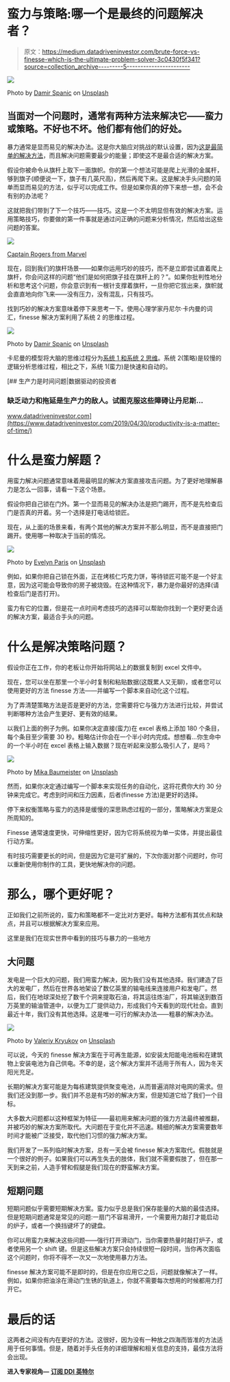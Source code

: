 # 蛮力与策略:哪一个是最终的问题解决者？

> 原文：<https://medium.datadriveninvestor.com/brute-force-vs-finesse-which-is-the-ultimate-problem-solver-3c0430f5f341?source=collection_archive---------5----------------------->

![](img/f6b53f584cf05ef3ed704f429ff61429.png)

Photo by [Damir Spanic](https://unsplash.com/@spanic?utm_source=unsplash&utm_medium=referral&utm_content=creditCopyText) on [Unsplash](https://unsplash.com/s/photos/breaking-things?utm_source=unsplash&utm_medium=referral&utm_content=creditCopyText)

## 当面对一个问题时，通常有两种方法来解决它——蛮力或策略。不好也不坏。他们都有他们的好处。

暴力通常是显而易见的解决办法。这是你大脑应对挑战的默认设置，因为[这是最简单的解决方法](https://medium.com/kaizen-habits/were-wired-to-take-the-easiest-path-possible-and-how-to-fight-back-e520053f2243)，而且解决问题需要最少的能量；即使这不是最合适的解决方案。

假设你被命令从旗杆上取下一面旗帜。你的第一个想法可能是爬上光滑的金属杆，够到旗子(顺便说一下，旗子有几英尺高)，然后再爬下来。这是解决手头问题的简单而显而易见的方法，似乎可以完成工作。但是如果你真的停下来想一想，会不会有别的办法呢？

这就把我们带到了下一个技巧——技巧。这是一个不太明显但有效的解决方案。运用策略技巧，你要做的第一件事就是通过问正确的问题来分析情况，然后给出这些问题的答案。

![](img/548f39374f9ba14ece530f2d4df3d75b.png)

[Captain Rogers from Marvel](https://www.youtube.com/watch?v=kGAWgItUboE)

现在，回到我们的旗杆场景——如果你运用巧妙的技巧，而不是立即尝试直着爬上旗杆，你会问这样的问题“他们是如何把旗子挂在旗杆上的？”。如果你批判性地分析和思考这个问题，你会意识到有一根针支撑着旗杆，一旦你把它拔出来，旗帜就会直直地向你飞来——没有压力，没有混乱，只有技巧。

找到巧妙的解决方案意味着停下来思考一下。使用心理学家丹尼尔·卡内曼的词汇，finesse 解决方案利用了系统 2 的思维过程。

![](img/b27a9af3e2f3015e25057a8e01197cc5.png)

Photo by [Damir Spanic](https://unsplash.com/@spanic?utm_source=unsplash&utm_medium=referral&utm_content=creditCopyText) on [Unsplash](https://unsplash.com/s/photos/thinking-fast?utm_source=unsplash&utm_medium=referral&utm_content=creditCopyText)

卡尼曼的模型将大脑的思维过程分为[系统 1 和系统 2 思维](https://www.marketingsociety.com/think-piece/system-1-and-system-2-thinking)。系统 2(策略)是较慢的逻辑分析思维过程，相比之下，系统 1(蛮力)是快速和自动的。

[](https://www.datadriveninvestor.com/2019/04/30/productivity-is-a-matter-of-time/) [## 生产力是时间问题|数据驱动的投资者

### 缺乏动力和拖延是生产力的敌人。试图克服这些障碍让丹尼斯…

www.datadriveninvestor.com](https://www.datadriveninvestor.com/2019/04/30/productivity-is-a-matter-of-time/) 

# 什么是蛮力解题？

用蛮力解决问题通常意味着用最明显的解决方案直接攻击问题。为了更好地理解暴力是怎么一回事，请看一下这个场景。

假设你把自己锁在门外。第一个显而易见的解决办法是把门踢开，而不是先检查后门是否真的开着。另一个选择是打电话给锁匠。

现在，从上面的场景来看，有两个其他的解决方案并不那么明显，而不是直接把门踢开。使用哪一种取决于当前的情况。

![](img/cd4cc8caffd81d40ac58ff89dd49d7c1.png)

Photo by [Evelyn Paris](https://unsplash.com/@evelynparis?utm_source=unsplash&utm_medium=referral&utm_content=creditCopyText) on [Unsplash](https://unsplash.com/s/photos/door?utm_source=unsplash&utm_medium=referral&utm_content=creditCopyText)

例如，如果你把自己锁在外面，正在烤核仁巧克力饼，等待锁匠可能不是一个好主意，因为这可能会导致你的房子被烧毁。在这种情况下，暴力是你最好的选择(请检查后门是否打开)。

蛮力有它的位置，但是花一点时间考虑技巧的选择可以帮助你找到一个更好更合适的解决方案，最适合手头的问题。

# 什么是解决策略问题？

假设你正在工作，你的老板让你开始将网站上的数据复制到 excel 文件中。

现在，您可以坐在那里一个半小时复制和粘贴数据(这既累人又无聊)，或者您可以使用更好的方法 finesse 方法——并编写一个脚本来自动化这个过程。

为了弄清楚策略方法是否是更好的方法，您需要将它与强力方法进行比较，并尝试判断哪种方法会产生更好、更有效的结果。

以我们上面的例子为例。如果你决定直接(蛮力)在 excel 表格上添加 180 个条目，每个条目至少需要 30 秒。粗略估计你会在一个半小时内完成。想想看…你生命中的一个半小时在 excel 表格上输入数据？现在听起来没那么吸引人了，是吗？

![](img/188e54a69d2943052f459671005b40e0.png)

Photo by [Mika Baumeister](https://unsplash.com/@mbaumi?utm_source=unsplash&utm_medium=referral&utm_content=creditCopyText) on [Unsplash](https://unsplash.com/s/photos/excel?utm_source=unsplash&utm_medium=referral&utm_content=creditCopyText)

然而，如果你决定通过编写一个脚本来实现任务的自动化，这将花费你大约 30 分钟来完成它。考虑到时间和压力因素，后者(finesse 方法)是更好的选择。

停下来权衡策略与蛮力的选择是缓慢的深思熟虑过程的一部分，策略解决方案是众所周知的。

Finesse 通常速度更快，可伸缩性更好，因为它将系统视为单一实体，并提出最佳行动方案。

有时技巧需要更长的时间，但是因为它是可扩展的，下次你面对那个问题时，你可以重新使用你制作的工具，更快地解决你的问题。

# 那么，哪个更好呢？

正如我们之前所说的，蛮力和策略都不一定比对方更好。每种方法都有其优点和缺点，并且可以根据解决方案来应用。

这里是我们在现实世界中看到的技巧与暴力的一些地方

## 大问题

发电是一个巨大的问题，我们用蛮力解决，因为我们没有其他选择。我们建造了巨大的发电厂，然后在世界各地架设了数亿英里的输电线来连接用户和发电厂。然后，我们在地球深处挖了数千个洞来提取石油，将其运往炼油厂，将其输送到数百万英里的输油管道中，以便为工厂提供动力，形成我们今天看到的现代社会。直到最近十年，我们没有其他选择。这是唯一可行的解决办法——粗暴的解决办法。

![](img/c428d298a65e5cd3077aed2fe35f3b23.png)

Photo by [Valeriy Kryukov](https://unsplash.com/@inconstantus?utm_source=unsplash&utm_medium=referral&utm_content=creditCopyText) on [Unsplash](https://unsplash.com/s/photos/power-plant?utm_source=unsplash&utm_medium=referral&utm_content=creditCopyText)

可以说，今天的 finesse 解决方案在于可再生能源，如安装太阳能电池板和在建筑物上安装电池为自己供电。不幸的是，这个解决方案并不适用于所有人，因为冬天阳光充足。

长期的解决方案可能是为每栋建筑提供聚变电池，从而普遍消除对电网的需求。但我们还没到那一步。我们并不总是有巧妙的解决方案，但是知道它给了我们一个目标。

大多数大问题都以这种框架为特征——最初用来解决问题的强力方法最终被推翻，并被巧妙的解决方案所取代。大问题在于变化并不迅速。精细的解决方案需要数年时间才能被广泛接受，取代他们习惯的强力解决方案。

我们开发了一系列临时解决方案，总有一天会被 finesse 解决方案取代。假肢就是一个很好的例子。如果我们可以再生失去的肢体，我们就不需要假肢了，但在那一天到来之前，人造手臂和假腿是我们现在的野蛮解决方案。

## 短期问题

短期问题似乎需要短期解决方案。蛮力似乎总是我们保存能量的大脑的最佳选择。但是短期问题通常是常见的问题:一扇门不容易滑开，一个需要用力敲打才能启动的炉子，或者一个换挡键坏了的键盘。

你可以用蛮力来解决这些问题——强行打开滑动门，当你需要热量时敲打炉子，或者使用另一个 shift 键。但是这些解决方案只会持续很短一段时间，当你再次面临这个问题时，你将不得不一次又一次地使用暴力方法。

finesse 解决方案可能不是即时的，但是在你应用它之后，问题就像解决了一样。例如，如果你把油涂在滑动门生锈的轨道上，你就不需要每次想用的时候都用力打开它。

# 最后的话

这两者之间没有内在更好的方法。这很好，因为没有一种放之四海而皆准的方法适用于任何事情。但是，随着对手头任务的详细理解和相关信息的支持，最佳方法将会出现。

**进入专家视角—** [**订阅 DDI 英特尔**](https://datadriveninvestor.com/ddi-intel)